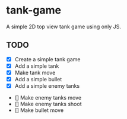 # tank-game

A simple 2D top view tank game using only JS.

## TODO

- [x] Create a simple tank game
- [x] Add a simple tank
- [x] Make tank move
- [x] Add a simple bullet
- [x] Add a simple enemy tanks
- [] Make enemy tanks move
- [] Make enemy tanks shoot
- [] Make bullet move

